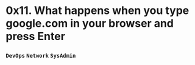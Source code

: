 # 0x11. What happens when you type google.com in your browser and press Enter
### `DevOps` `Network` `SysAdmin`

